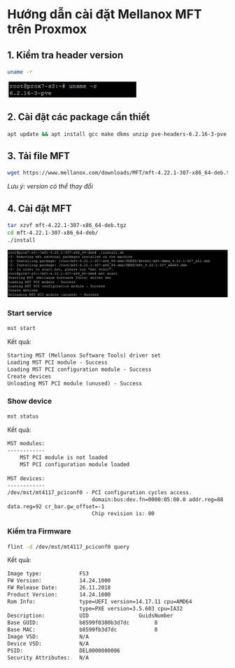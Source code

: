 # Hướng dẫn cài đặt Mellanox MFT trên Proxmox

## 1. Kiểm tra header version

```bash
uname -r
```

![Header Version](../images/2.3/1.png)

## 2. Cài đặt các package cần thiết

```bash
apt update && apt install gcc make dkms unzip pve-headers-6.2.16-3-pve -y
```

## 3. Tải file MFT

```bash
wget https://www.mellanox.com/downloads/MFT/mft-4.22.1-307-x86_64-deb.tgz
```

*Lưu ý: version có thể thay đổi*

## 4. Cài đặt MFT

```bash
tar xzvf mft-4.22.1-307-x86_64-deb.tgz
cd mft-4.22.1-307-x86_64-deb/
./install
```

![Install MFT](../images/2.3/2.png)

### Start service

```bash
mst start
```

Kết quả:  

```
Starting MST (Mellanox Software Tools) driver set
Loading MST PCI module - Success
Loading MST PCI configuration module - Success
Create devices
Unloading MST PCI module (unused) - Success
```

### Show device

```bash
mst status
```

Kết quả:  

```
MST modules:
------------
    MST PCI module is not loaded
    MST PCI configuration module loaded

MST devices:
------------
/dev/mst/mt4117_pciconf0 - PCI configuration cycles access.
                           domain:bus:dev.fn=0000:05:00.0 addr.reg=88 data.reg=92 cr_bar.gw_offset=-1
                           Chip revision is: 00
```

### Kiểm tra Firmware

```bash
flint -d /dev/mst/mt4117_pciconf0 query
```

Kết quả:  

```
Image type:            FS3
FW Version:            14.24.1000
FW Release Date:       26.11.2018
Product Version:       14.24.1000
Rom Info:              type=UEFI version=14.17.11 cpu=AMD64
                       type=PXE version=3.5.603 cpu=IA32
Description:           UID                GuidsNumber
Base GUID:             b8599f0300b3d7dc        8
Base MAC:              b8599fb3d7dc            8
Image VSD:             N/A
Device VSD:            N/A
PSID:                  DEL0000000006
Security Attributes:   N/A
```
